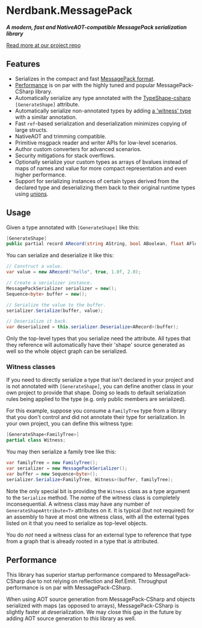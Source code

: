# Nerdbank.MessagePack

***A modern, fast and NativeAOT-compatible MessagePack serialization library***

[Read more at our project repo](https://github.com/aarnott/nerdbank.messagepack?tab=readme-ov-file#readme)

## Features

* Serializes in the compact and fast [MessagePack format](https://msgpack.org/).
* [Performance](#perf) is on par with the highly tuned and popular MessagePack-CSharp library.
* Automatically serialize any type annotated with the [TypeShape-csharp](https://github.com/eiriktsarpalis/typeshape-csharp) `[GenerateShape]` attribute.
* Automatically serialize non-annotated types by adding [a 'witness' type](#witness) with a similar annotation.
* Fast `ref`-based serialization and deserialization minimizes copying of large structs.
* NativeAOT and trimming compatible.
* Primitive msgpack reader and writer APIs for low-level scenarios.
* Author custom converters for advanced scenarios.
* Security mitigations for stack overflows.
* Optionally serialize your custom types as arrays of bvalues instead of maps of names and value for more compact representation and even higher performance.
* Support for serializing instances of certain types derived from the declared type and deserializing them back to their original runtime types using [unions](https://github.com/aarnott/nerdbank.messagepack/tree/main/doc/unions.md).

## Usage

Given a type annotated with `[GenerateShape]` like this:

```cs
[GenerateShape]
public partial record ARecord(string AString, bool ABoolean, float AFloat, double ADouble);
```

You can serialize and deserialize it like this:

```cs
// Construct a value.
var value = new ARecord("hello", true, 1.0f, 2.0);

// Create a serializer instance.
MessagePackSerializer serializer = new();
Sequence<byte> buffer = new();

// Serialize the value to the buffer.
serializer.Serialize(buffer, value);

// Deserialize it back.
var deserialized = this.serializer.Deserialize<ARecord>(buffer);
```

Only the top-level types that you serialize need the attribute.
All types that they reference will automatically have their 'shape' source generated as well so the whole object graph can be serialized.

### <a name="witness"></a>Witness classes

If you need to directly serialize a type that isn't declared in your project and is not annotated with `[GenerateShape]`, you can define another class in your own project to provide that shape.
Doing so leads to default serialization rules being applied to the type (e.g. only public members are serialized).

For this example, suppose you consume a `FamilyTree` type from a library that you don't control and did not annotate their type for serialization.
In your own project, you can define this witness type:

```cs
[GenerateShape<FamilyTree>]
partial class Witness;
```

You may then serialize a family tree like this:

```cs
var familyTree = new FamilyTree();
var serializer = new MessagePackSerializer();
var buffer = new Sequence<byte>();
serializer.Serialize<FamilyTree, Witness>(buffer, familyTree);
```

Note the only special bit is providing the `Witness` class as a type argument to the `Serialize` method.
The *name* of the witness class is completely inconsequential.
A witness class may have any number of `GenerateShapeAttribute<T>` attributes on it.
It is typical (but not required) for an assembly to have at most one witness class, with all the external types listed on it that you need to serialize as top-level objects.

You do *not* need a witness class for an external type to reference that type from a graph that is already rooted in a type that *is* attributed.

## <a name="perf"></a>Performance

This library has superior startup performance compared to MessagePack-CSharp due to not relying on reflection and Ref.Emit.
Throughput performance is on par with MessagePack-CSharp.

When using AOT source generation from MessagePack-CSharp and objects serialized with maps (as opposed to arrays), MessagePack-CSharp is slightly faster at *de*serialization.
We may close this gap in the future by adding AOT source generation to *this* library as well.
